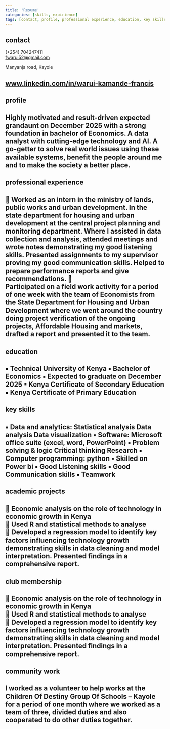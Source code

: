 ```yaml
---
title: 'Resume'
categories: [skills, expirience]
tags: [contact, profile, professional experience, education, key skills, academic projects, club membership, community work]
---
```


## contact
(+254) 704247411	
fwarui52@gmail.com	

Manyanja road, Kayole	

www.linkedin.com/in/warui-kamande-francis	
---

## profile
Highly motivated and result-driven expected grandaunt on December 2025 with a strong foundation in bachelor of Economics. A data analyst with cutting-edge technology and AI.
A go-getter to solve real world issues using these available systems, benefit the people around me and to make the society a better place.
---
## professional experience
	Worked as an intern in the ministry of lands, public works and urban development. In the state department for housing and urban development at the central project planning and monitoring department.  Where I assisted in data collection and analysis, attended meetings and wrote notes demonstrating my good listening skills. Presented assignments to my supervisor proving my good communication skills. Helped to prepare performance reports and give recommendations.
	
Participated on a field work activity for a period of one week with the team of Economists from the State Department for Housing and Urban Development where we went around the country doing project verification of the ongoing projects, Affordable Housing and markets, drafted a report and presented it to the team.
---

## education
▪	Technical University of Kenya
▪	Bachelor of Economics
▪	Expected to graduate on December 2025
▪	Kenya Certificate of Secondary Education
▪	Kenya Certificate of Primary Education
---
## key skills
▪	Data and analytics:
Statistical analysis
Data analysis
Data visualization
▪	Software: 
Microsoft office suite (excel, word, PowerPoint)
▪	Problem solving & logic
Critical thinking
Research
▪	Computer programming: python
▪	Skilled on Power bi
▪	Good Listening skills
▪	Good Communication skills
▪	Teamwork
---
## academic projects
	Economic analysis on the role of technology in economic growth in Kenya  
	Used R and statistical methods to analyse  
	Developed a regression model to identify key factors influencing technology growth demonstrating skills in data cleaning and model interpretation. Presented findings in a comprehensive report. 
---
## club membership
	Economic analysis on the role of technology in economic growth in Kenya  
	Used R and statistical methods to analyse  
	Developed a regression model to identify key factors influencing technology growth demonstrating skills in data cleaning and model interpretation. Presented findings in a comprehensive report. 
---
## community work
I worked as a volunteer to help works at the Children Of Destiny Group Of Schools – Kayole for a period of one month where we worked as a team of three, divided duties and also cooperated to do other duties together.
---

